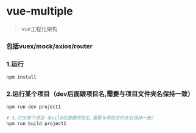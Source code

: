 # vue-multiple

> vue工程化架构

### 包括vuex/mock/axios/router

### 1.运行

``` bash
npm install
```


### 2.运行某个项目（dev后面跟项目名,需要与项目文件夹名保持一致）
``` bash
npm run dev project1
```

``` bash
# 3.打包某个项目（build后面跟项目名,需要与项目文件夹名保持一致）
npm run build project1
```

